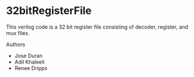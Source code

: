 # 32bitRegisterFile
This verilog code is a 32 bit register file consisting of decoder, register, and mux files.

Authors
- Jose Duran
- Adil Khaleeli
- Renee Dripps
